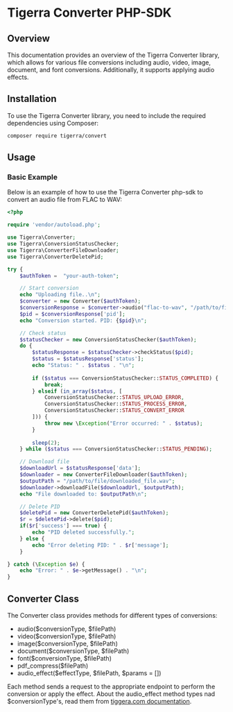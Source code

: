 # Tigerra Converter PHP-SDK

## Overview

This documentation provides an overview of the Tigerra Converter library, which allows for various file conversions including audio, video, image, document, and font conversions. Additionally, it supports applying audio effects.

## Installation

To use the Tigerra Converter library, you need to include the required dependencies using Composer:

```sh
composer require tigerra/convert
```

## Usage

### Basic Example

Below is an example of how to use the Tigerra Converter php-sdk to convert an audio file from FLAC to WAV:

```php
<?php

require 'vendor/autoload.php';

use Tigerra\Converter;
use Tigerra\ConversionStatusChecker;
use Tigerra\ConverterFileDownloader;
use Tigerra\ConverterDeletePid;

try {
    $authToken =  "your-auth-token";

    // Start conversion
    echo "Uploading file..\n";
    $converter = new Converter($authToken);
    $conversionResponse = $converter->audio("flac-to-wav", "/path/to/file/1.flac");
    $pid = $conversionResponse['pid'];
    echo "Conversion started. PID: {$pid}\n";

    // Check status
    $statusChecker = new ConversionStatusChecker($authToken);
    do {
        $statusResponse = $statusChecker->checkStatus($pid);
        $status = $statusResponse['status'];
        echo "Status: " . $status . "\n";
    
        if ($status === ConversionStatusChecker::STATUS_COMPLETED) {
            break;
        } elseif (in_array($status, [
            ConversionStatusChecker::STATUS_UPLOAD_ERROR,
            ConversionStatusChecker::STATUS_PROCESS_ERROR,
            ConversionStatusChecker::STATUS_CONVERT_ERROR
        ])) {
            throw new \Exception("Error occurred: " . $status);
        }
    
        sleep(2);
    } while ($status === ConversionStatusChecker::STATUS_PENDING);

    // Download file
    $downloadUrl = $statusResponse['data'];
    $downloader = new ConverterFileDownloader($authToken);
    $outputPath = "/path/to/file/downloaded_file.wav";
    $downloader->downloadFile($downloadUrl, $outputPath);
    echo "File downloaded to: $outputPath\n";

    // Delete PID
    $deletePid = new ConverterDeletePid($authToken);
    $r = $deletePid->delete($pid);
    if($r['success'] === true) {
        echo "PID deleted successfully.";
    } else {
        echo "Error deleting PID: " . $r['message'];
    }

} catch (\Exception $e) {
    echo "Error: " . $e->getMessage() . "\n";
}
```


## Converter Class

The Converter class provides methods for different types of conversions:

- audio($conversionType, $filePath)
- video($conversionType, $filePath)
- image($conversionType, $filePath)
- document($conversionType, $filePath)
- font($conversionType, $filePath)
- pdf_compress($filePath)
- audio_effect($effectType, $filePath, $params = [])

Each method sends a request to the appropriate endpoint to perform the conversion or apply the effect. About the audio_effect method types nad $conversionType's, read them from <a href="https://tigerra.com/convert-api-documentation">tiggera.com documentation</a>.
